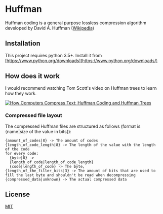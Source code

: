 # Huffman
Huffman coding is a general purpose lossless compression algorithm developed by David A. Huffman ([Wikipedia](https://en.wikipedia.org/wiki/Huffman_coding))

## Installation
This project requires python 3.5+. Install it from [https://www.python.org/downloads](https://www.python.org/downloads/)

## How does it work
I would recommend watching Tom Scott's video on Huffman trees to learn how they work. 

[![How Computers Compress Text: Huffman Coding and Huffman Trees](http://img.youtube.com/vi/JsTptu56GM8/0.jpg)](https://youtu.be/JsTptu56GM8)

### Compressed file layout
The compressed Huffman files are structured as follows (format is {name|size of the value in bits}):
```
{amount_of_codes|8} -> The amount of codes 
{length_of_code_length|8} -> The length of the value with the length of the code
for every code:
  {byte|8} -> 
  {length_of_code|length_of_code_length}
  {code|length_of_code} -> The byte,
{length_of_the_filler_bits|3} -> The amount of bits that are used to fill the last byte and shouldn't be read when decompressing
{compressed_data|unknown} -> The actual compressed data
```

## License
[MIT](https://choosealicense.com/licenses/mit/)

